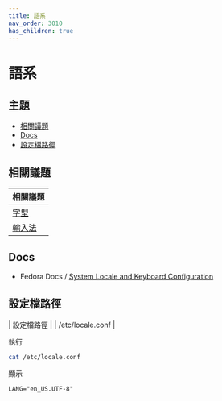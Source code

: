 ```yaml
---
title: 語系
nav_order: 3010
has_children: true
---
```



# 語系


## 主題

* [相關議題](#相關議題)
* [Docs](#docs)
* [設定檔路徑](#設定檔路徑)




## 相關議題

| 相關議題 |
| --- |
| [字型](https://samwhelp.github.io/note-about-ultramarine-xfce/read/subject/font.html) |
| [輸入法](https://samwhelp.github.io/note-about-ultramarine-xfce/read/subject/input-method.html) |




## Docs

* Fedora Docs / [System Locale and Keyboard Configuration](https://docs.fedoraproject.org/en-US/fedora/latest/system-administrators-guide/basic-system-configuration/System_Locale_and_Keyboard_Configuration/)




## 設定檔路徑

| 設定檔路徑 |
| /etc/locale.conf |

執行

``` sh
cat /etc/locale.conf
```

顯示

```
LANG="en_US.UTF-8"
```
